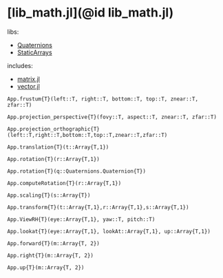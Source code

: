 # [lib_math.jl](@id lib_math.jl)

libs:
* [Quaternions](https://github.com/JuliaGeometry/Quaternions.jl)
* [StaticArrays](https://github.com/JuliaArrays/StaticArrays.jl)

includes:
* [matrix.jl](@ref)
* [vector.jl](@ref)

```@docs
App.frustum{T}(left::T, right::T, bottom::T, top::T, znear::T, zfar::T)
```

```@docs
App.projection_perspective{T}(fovy::T, aspect::T, znear::T, zfar::T)
```

```@docs
App.projection_orthographic{T}(left::T,right::T,bottom::T,top::T,znear::T,zfar::T)
```

```@docs
App.translation{T}(t::Array{T,1})
```

```@docs
App.rotation{T}(r::Array{T,1})
```

```@docs
App.rotation{T}(q::Quaternions.Quaternion{T})
```

```@docs
App.computeRotation{T}(r::Array{T,1})
```

```@docs
App.scaling{T}(s::Array{T})
```

```@docs
App.transform{T}(t::Array{T,1},r::Array{T,1},s::Array{T,1})
```

```@docs
App.ViewRH{T}(eye::Array{T,1}, yaw::T, pitch::T)
```

```@docs
App.lookat{T}(eye::Array{T,1}, lookAt::Array{T,1}, up::Array{T,1})
```

```@docs
App.forward{T}(m::Array{T, 2})
```

```@docs
App.right{T}(m::Array{T, 2})
```

```@docs
App.up{T}(m::Array{T, 2})
```


